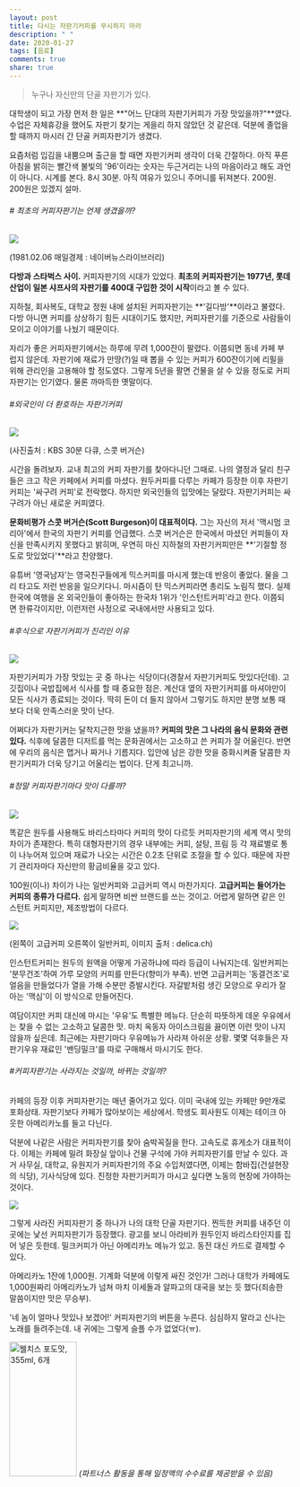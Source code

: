 ```yaml
---
layout: post
title: 다시는 자판기커피를 무시하지 마라
description: " "
date: 2020-01-27
tags: [음료]
comments: true
share: true
---
```



> 누구나 자신만의 단골 자판기가 있다.

대학생이 되고 가장 먼저 한 일은 **"어느 단대의 자판기커피가 가장 맛있을까?"**였다. 수업은 자체휴강을 했어도 자판기 찾기는 게을리 하지 않았던 것 같은데. 덕분에 졸업을 할 때까지 마시러 간 단골 커피자판기가 생겼다.  
  
요즘처럼 입김을 내뿜으며 출근을 할 때면 자판기커피 생각이 더욱 간절하다. 아직 푸른 아침을 밝히는 빨간색 불빛의 '96'이라는 숫자는 두근거리는 나의 마음이라고 해도 과언이 아니다. 시계를 본다. 8시 30분. 아직 여유가 있으니 주머니를 뒤져본다. 200원. 200원은 있겠지 설마.

###### # 최초의 커피자판기는 언제 생겼을까?

![](https://post-phinf.pstatic.net/MjAxNzEyMThfNzIg/MDAxNTEzNjAwMzU1Njkx.Eq81N5izo3J94aF6jNc4dxCmIRljLUwxFjRReMoLSb4g.YrZ0KGb5yhQPxrQdGP0Q_0h2QkeeZWvZuFXECW3hsRgg.PNG/B.png?type=w1200)

(1981.02.06 매일경제 : 네이버뉴스라이브러리)

**다방과 스타벅스 사이.** 커피자판기의 시대가 있었다.  **최초의 커피자판기는 1977년, 롯데산업이 일본 샤프사의 자판기를 400대 구입한 것이 시작**이라고 볼 수 있다.  
  
지하철, 회사복도, 대학교 정원 내에 설치된 커피자판기는  **'길다방'**이라고 불렸다. 다방 아니면 커피를 상상하기 힘든 시대이기도 했지만, 커피자판기를 기준으로 사람들이 모이고 이야기를 나눴기 때문이다.  
  
자리가 좋은 커피자판기에서는 하루에 무려 1,000잔이 팔렸다. 이쯤되면 동네 카페 부럽지 않은데. 자판기에 재료가 만땅(?)일 때 뽑을 수 있는 커피가 600잔이기에 리필을 위해 관리인을 고용해야 할 정도였다. 그렇게 5년을 팔면 건물을 살 수 있을 정도로 커피자판기는 인기였다. 물론 까마득한 옛말이다.

###### #외국인이 더 환호하는 자판기커피

![](https://post-phinf.pstatic.net/MjAxNzEyMThfMjk2/MDAxNTEzNjAwMzM3NDAz.vdWCPgOqYB4yvPznuaK_GXYepgkkDaohqq79y23Sl-Yg.yqIqib8LaB_u3hkfcd33pPnS0igTokvs1s00utA-apsg.PNG/ff.png?type=w1200)

(사진출처 : KBS 30분 다큐, 스콧 버거슨)

시간을 돌려보자. 교내 최고의 커피 자판기를 찾아다니던 그때로. 나의 열정과 달리 친구들은 크고 작은 카페에서 커피를 마셨다. 원두커피를 다루는 카페가 등장한 이후 자판기커피는 '싸구려 커피'로 전락했다. 하지만 외국인들의 입맛에는 달랐다. 자판기커피는 싸구려가 아닌 새로운 커피였다.  
  
**문화비평가 스콧 버거슨(Scott Burgeson)이 대표적이다.** 그는 자신의 저서 '맥시멈 코리아'에서 한국의 자판기 커피를 언급했다. 스콧 버거슨은 한국에서 마셨던 커피들이 자신을 만족시키지 못했다고 밝히며, 우연히 마신 지하철의 자판기커피만은  **'기절할 정도로 맛있었다'**라고 찬양했다.  
  
유튜버 '영국남자'는 영국친구들에게 믹스커피를 마시게 했는데 반응이 좋았다. 물을 그리 타고도 저런 반응을 일으키다니. 마시즘이 탄 믹스커피라면 총리도 노림직 했다. 실제 한국에 여행을 온 외국인들이 좋아하는 한국차 1위가 '인스턴트커피'라고 한다. 이쯤되면 한류각이지만, 이런저런 사정으로 국내에서만 사용되고 있다.

###### #후식으로 자판기커피가 진리인 이유

![](https://post-phinf.pstatic.net/MjAxNzEyMThfMTk3/MDAxNTEzNjAwMzI2NDY2.7BJZM01q4OImgY2I1tlHKSFieGiX1P2ZLvymySXUdQQg.jd52s8VLUUeg1Aav3xwcKfY0I2g-zyYu0ZtbLGk2D4Ag.JPEG/A.jpg?type=w1200)

자판기커피가 가장 맛있는 곳 중 하나는 식당이다(경찰서 자판기커피도 맛있다던데). 고깃집이나 국밥집에서 식사를 할 때 중요한 점은. 계산대 옆의 자판기커피를 마셔야만이 모든 식사가 종료되는 것이다. 딱히 돈이 더 들지 않아서 그렇기도 하지만 분명 보통 때보다 더욱 만족스러운 맛이 난다.  
  
어쩌다가 자판기커는 달착지근한 맛을 냈을까? **커피의 맛은 그 나라의 음식 문화와 관련 있다.** 식후에 달콤한 디저트를 먹는 문화권에서는 고소하고 쓴 커피가 잘 어울린다. 반면에 우리의 음식은 맵거나 짜거나 기름지다. 입안에 남은 강한 맛을 중화시켜줄 달콤한 자판기커피가 더욱 당기고 어울리는 법이다. 단게 최고니까.

###### #정말 커피자판기마다 맛이 다를까?

![](https://post-phinf.pstatic.net/MjAxNzEyMThfNSAg/MDAxNTEzNjAwMzE0OTE4.soHyZEIeJFrdUGeJDF-w5nbrbUGye08dsA7Zgqi1Z4Qg.o7whySq-j3jQ-TGAvO-fupyg2V5NCiiIDNE8AXOVe-Eg.JPEG/C.jpg?type=w1200)

똑같은 원두를 사용해도 바리스타마다 커피의 맛이 다르듯 커피자판기의 세계 역시 맛의 차이가 존재한다. 특히 대형자판기의 경우 내부에는 커피, 설탕, 프림 등 각 재료별로 통이 나누어져 있으며 재료가 나오는 시간은 0.2초 단위로 조절을 할 수 있다. 때문에 자판기 관리자마다 자신만의 황금비율을 갖고 있다.  
  
100원(이나) 차이가 나는 일반커피와 고급커피 역시 마찬가지다.  **고급커피는 들어가는 커피의 종류가 다르다.** 쉽게 말하면 비싼 브랜드를 쓰는 것이고. 어렵게 말하면 같은 인스턴트 커피지만, 제조방법이 다르다.

![](https://post-phinf.pstatic.net/MjAxNzEyMThfMjc4/MDAxNTEzNjAwMjk2ODM3.TD1_hWaLTqQO1GJX9ymeosttAxDo4YcOcDQ3ySsmjdcg.sd5nVpiFdqpKQIMCsYJA03w_HX3EZ62frDwGUN0wlJ0g.PNG/3_2_Kaffee_Rohstoffe_Loeslicher_Kaffee_0.png?type=w1200)

(왼쪽이 고급커피 오른쪽이 일반커피, 이미지 출처 : delica.ch)

인스턴트커피는 원두의 원액을 어떻게 가공하냐에 따라 등급이 나눠지는데. 일반커피는 '분무건조'하여 가루 모양의 커피를 만든다(향미가 부족). 반면 고급커피는 '동결건조'로 얼음을 만들었다가 열을 가해 수분만 증발시킨다. 자갈밭처럼 생긴 모양으로 우리가 잘 아는 '맥심'이 이 방식으로 만들어진다.  
  
여담이지만 커피 대신에 마시는 '우유'도 특별한 메뉴다. 단순히 따뜻하게 데운 우유에서는 찾을 수 없는 고소하고 달콤한 맛. 마치 옥동자 아이스크림을 끓이면 이런 맛이 나지 않을까 싶은데. 최근에는 자판기마다 우유메뉴가 사라져 아쉬운 상황. 몇몇 덕후들은 자판기우유 재료인 '밴딩밀크'를 따로 구매해서 마시기도 한다.

###### #커피자판기는 사라지는 것일까, 바뀌는 것일까?

카페의 등장 이후 커피자판기는 매년 줄어가고 있다. 이미 국내에 있는 카페만 9만개로 포화상태. 자판기보다 카페가 많아보이는 세상에서. 학생도 회사원도 이제는 테이크 아웃한 아메리카노를 들고 다닌다.  
  
덕분에 나같은 사람은 커피자판기를 찾아 숨박꼭질을 한다. 고속도로 휴게소가 대표적이다. 이제는 카페에 밀려 화장실 앞이나 건물 구석에 가야 커피자판기를 만날 수 있다. 과거 사무실, 대학교, 유원지가 커피자판기의 주요 수입처였다면, 이제는 함바집(건설현장의 식당), 기사식당에 있다. 진정한 자판기커피가 마시고 싶다면 노동의 현장에 가야하는 것이다.

![](https://post-phinf.pstatic.net/MjAxNzEyMThfMjA1/MDAxNTEzNjAwMjYyODY2.mUwBkrQATOCmKeM_X-Hd6EDurZQU4NtsRMXaOlJtyOAg.jFgpTAQTQK5nobLshwkqb52QcYfXLQ35sMaUgW3ns40g.JPEG/B.jpg?type=w1200)

그렇게 사라진 커피자판기 중 하나가 나의 대학 단골 자판기다. 찐득한 커피를 내주던 이곳에는 낯선 커피자판기가 등장했다. 광고를 보니 아라비카 원두인지 바리스타인지를 집어 넣은 듯한데. 밀크커피가 아닌 아메리카노 메뉴가 있고. 동전 대신 카드로 결제할 수 있다.  
  
아메리카노 1잔에 1,000원. 기계화 덕분에 이렇게 싸진 것인가! 그러나 대학가 카페에도 1,000원짜리 아메리카노가 넘쳐 마치 이세돌과 알파고의 대국을 보는 듯 했다(죄송한 말씀이지만 맛은 무승부).  
  
'네 놈이 얼마나 맛있나 보겠어!' 커피자판기의 버튼을 누른다. 심심하지 말라고 신나는 노래를 들려주는데. 내 귀에는 그렇게 슬플 수가 없었다(ㅠ).

<a href="https://coupa.ng/bQ3tbW" target="_blank" referrerpolicy="unsafe-url"><img src="https://static.coupangcdn.com/image/affiliate/banner/5385eb9fb46780071a0df5474f041724@2x.jpg" alt="웰치스 포도맛, 355ml, 6개" width="120" height="240"></a>
_(파트너스 활동을 통해 일정액의 수수료를 제공받을 수 있음)_
